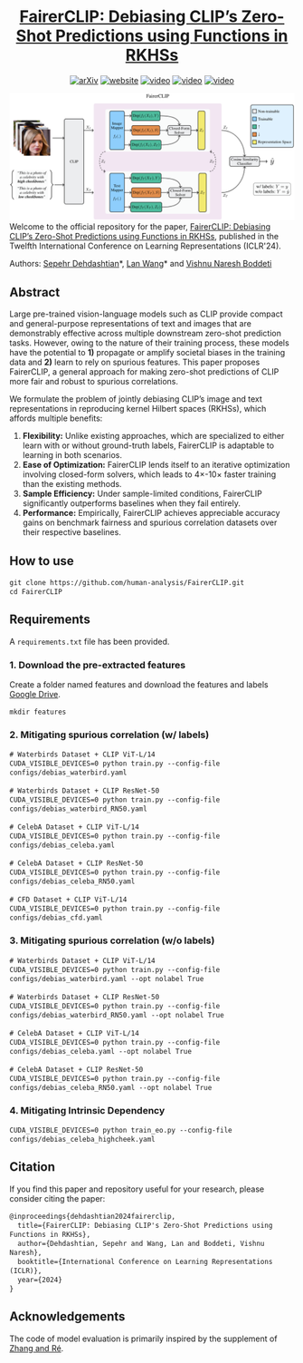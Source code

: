 <h1 align="center"><a href="https://sepehrdehdashtian.github.io/Papers/FairerCLIP/index.html">FairerCLIP: Debiasing CLIP’s Zero-Shot Predictions using Functions in RKHSs</a></h1>

<p align="center">
  <a href="https://arxiv.org/abs/2403.15593"><img src="https://img.shields.io/static/v1?label=arXiv&message=2403.15593&color=B31B1B" alt="arXiv"></a>
  <a href="https://sepehrdehdashtian.github.io/Papers/FairerCLIP/index.html"><img src="https://img.shields.io/badge/Website-Page-cyan" alt="website"></a>
  <a href="https://recorder-v3.slideslive.com/?share=92139&s=ebe4594f-2c48-4884-8168-8fe962dd2630"><img src="https://img.shields.io/badge/Video-SlidesLive-purple" alt="video"></a>
  <a href="https://sepehrdehdashtian.github.io/Presentations/FairerCLIP-short.html"><img src="https://img.shields.io/badge/Slides-RevealJS-Green" alt="video"></a>
  <a href="https://iclr.cc/media/PosterPDFs/ICLR%202024/18989.png?t=1715123299.2780206"><img src="https://img.shields.io/badge/Poster-ICLR-yellow" alt="video"></a>
</p>




![image](assets/FairerCLIP-model.png)
Welcome to the official repository for the paper, <a href="https://sepehrdehdashtian.github.io/Papers/FairerCLIP/index.html">FairerCLIP: Debiasing CLIP’s Zero-Shot Predictions using Functions in RKHSs</a>, published in the Twelfth International Conference on Learning Representations (ICLR'24).

Authors: [Sepehr Dehdashtian](https://sepehrdehdashtian.github.io/)\*, [Lan Wang](https://lan-lw.github.io/)\* and [Vishnu Naresh Boddeti](https://vishnu.boddeti.net/)

## Abstract

<p>
  Large pre-trained vision-language models such as CLIP provide compact and general-purpose representations of text and images that are demonstrably effective across multiple downstream zero-shot prediction tasks. 
  However, owing to the nature of their training process, these models have the potential to <b>1)</b> propagate or amplify societal biases in the training data and <b>2)</b> learn to rely on spurious features. 
  This paper proposes FairerCLIP, a general approach for making zero-shot predictions of CLIP more fair and robust to spurious correlations. 
</p>
<p>
  We formulate the problem of jointly debiasing CLIP’s image and 
  text representations in reproducing kernel Hilbert spaces (RKHSs), which affords multiple benefits: 
  <ol>
    <li> <b>Flexibility:</b> Unlike existing approaches, which are specialized to either learn with or without ground-truth labels, FairerCLIP is adaptable to learning in both scenarios.</li>
    <li> <b>Ease of Optimization:</b> FairerCLIP lends itself to an iterative optimization involving closed-form solvers, which leads to 4×-10× faster training than the existing methods.</li>
    <li> <b>Sample Efficiency:</b> Under sample-limited conditions, FairerCLIP significantly outperforms baselines when they fail entirely.</li>
    <li> <b>Performance:</b> Empirically, FairerCLIP achieves appreciable accuracy gains on benchmark fairness and spurious correlation datasets over their respective baselines.</li>
  </ol>
</p>



## How to use
```
git clone https://github.com/human-analysis/FairerCLIP.git
cd FairerCLIP
```

## Requirements
A ```requirements.txt``` file has been provided.

### 1. Download the pre-extracted features
Create a folder named features and download the features and labels [Google Drive](https://drive.google.com/file/d/12rp60K_ifPicHxPHnXlD5v77HeMX8qaK/view?usp=sharing).
```
mkdir features
```
### 2. Mitigating spurious correlation (w/ labels)
```
# Waterbirds Dataset + CLIP ViT-L/14
CUDA_VISIBLE_DEVICES=0 python train.py --config-file configs/debias_waterbird.yaml

# Waterbirds Dataset + CLIP ResNet-50
CUDA_VISIBLE_DEVICES=0 python train.py --config-file configs/debias_waterbird_RN50.yaml

# CelebA Dataset + CLIP ViT-L/14
CUDA_VISIBLE_DEVICES=0 python train.py --config-file configs/debias_celeba.yaml

# CelebA Dataset + CLIP ResNet-50
CUDA_VISIBLE_DEVICES=0 python train.py --config-file configs/debias_celeba_RN50.yaml

# CFD Dataset + CLIP ViT-L/14
CUDA_VISIBLE_DEVICES=0 python train.py --config-file configs/debias_cfd.yaml

```

### 3. Mitigating spurious correlation (w/o labels)
```
# Waterbirds Dataset + CLIP ViT-L/14
CUDA_VISIBLE_DEVICES=0 python train.py --config-file configs/debias_waterbird.yaml --opt nolabel True

# Waterbirds Dataset + CLIP ResNet-50
CUDA_VISIBLE_DEVICES=0 python train.py --config-file configs/debias_waterbird_RN50.yaml --opt nolabel True

# CelebA Dataset + CLIP ViT-L/14
CUDA_VISIBLE_DEVICES=0 python train.py --config-file configs/debias_celeba.yaml --opt nolabel True

# CelebA Dataset + CLIP ResNet-50
CUDA_VISIBLE_DEVICES=0 python train.py --config-file configs/debias_celeba_RN50.yaml --opt nolabel True

```
### 4. Mitigating Intrinsic Dependency
```
CUDA_VISIBLE_DEVICES=0 python train_eo.py --config-file configs/debias_celeba_highcheek.yaml
```

## Citation
If you find this paper and repository useful for your research, please consider citing the paper:
```
@inproceedings{dehdashtian2024fairerclip,
  title={FairerCLIP: Debiasing CLIP's Zero-Shot Predictions using Functions in RKHSs},
  author={Dehdashtian, Sepehr and Wang, Lan and Boddeti, Vishnu Naresh},
  booktitle={International Conference on Learning Representations (ICLR)},
  year={2024}
}
```

## Acknowledgements
The code of model evaluation is primarily inspired by the supplement of [Zhang and Ré](https://openreview.net/forum?id=uPdS_7pdA9p).
